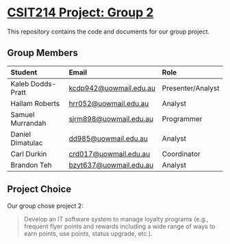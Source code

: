# [CSIT214 Project: Group 2](https://superawesomegroup5000.github.io/GroupProject/)
This repository contains the code and documents for our group project.

## Group Members
|Student|Email|Role|
|:---|:--|:---|
|Kaleb Dodds-Pratt|kcdp942@uowmail.edu.au|Presenter/Analyst|
|Hallam Roberts|hrr052@uowmail.edu.au|Analyst|
|Samuel Murrandah|sjrm898@uowmail.edu.au|Programmer|
|Daniel Dimatulac|dd985@uowmail.edu.au|Analyst|
|Carl Durkin|crd017@uowmail.edu.au|Coordinator|
|Brandon Teh|bzyt637@uowmail.edu.au|Analyst|

## Project Choice
Our group chose project 2:
> Develop an IT software system to manage loyalty programs (e.g., frequent flyer points and rewards including a wide range of ways to earn points, use points, status upgrade, etc.).

